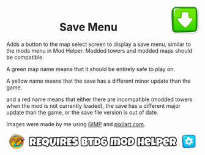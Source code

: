 <a href="https://github.com/GrahamKraker/GrahamKracker/BTD6SaveMenu/releases/latest/download/BTD6SaveMenu.dll">
    <img align="right" alt="Download" height="75" src="https://raw.githubusercontent.com/gurrenm3/BTD-Mod-Helper/master/BloonsTD6%20Mod%20Helper/Resources/DownloadBtn.png">
</a>
<h1 align="center">Save Menu</h1>

Adds a button to the map select screen to display a save menu, similar to the mods menu in Mod Helper. Modded towers and
modded maps should be compatible.

A green map name means that it should be entirely safe to play on.

A yellow name means that the save has a different minor update than the game.

and a red name means that either there are incompatible (modded towers when the mod is not currently loaded), the save
has a different major update than the game, or the save file version is out of date.

Images were made by me using [GIMP](http://www.gimp.org/) and [pixilart.com](https://pixilart.com/).

[![Requires BTD6 Mod Helper](https://raw.githubusercontent.com/gurrenm3/BTD-Mod-Helper/master/banner.png)](https://github.com/gurrenm3/BTD-Mod-Helper#readme)

